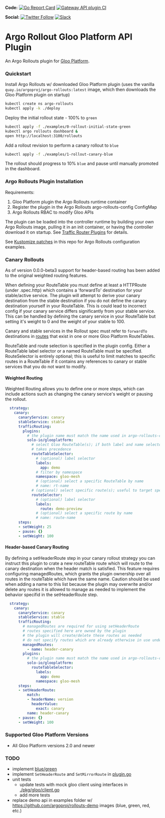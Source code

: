 **Code:**
[![Go Report Card](https://goreportcard.com/badge/github.com/argoproj-labs/rollouts-plugin-trafficrouter-glooplatform)](https://goreportcard.com/report/github.com/argoproj-labs/rollouts-plugin-trafficrouter-glooplatform)
[![Gateway API plugin CI](https://github.com/argoproj-labs/rollouts-plugin-trafficrouter-glooplatform/actions/workflows/ci.yaml/badge.svg)](https://github.com/argoproj-labs/rollouts-plugin-trafficrouter-glooplatform/actions/workflows/ci.yaml)

**Social:**
[![Twitter Follow](https://img.shields.io/twitter/follow/argoproj?style=social)](https://twitter.com/argoproj)
[![Slack](https://img.shields.io/badge/slack-argoproj-brightgreen.svg?logo=slack)](https://argoproj.github.io/community/join-slack)

# Argo Rollout Gloo Platform API Plugin

An Argo Rollouts plugin for [Gloo Platform](https://www.solo.io/products/gloo-platform/).

### Quickstart

Install Argo Rollouts w/ downloaded Gloo Platform plugin (uses the vanilla `quay.io/argoproj/argo-rollouts:latest` image, which then downloads the Gloo Platform plugin on startup)

```bash
kubectl create ns argo-rollouts
kubectl apply -k ./deploy
```

Deploy the initial rollout state - 100% to `green`

```bash
kubectl apply -f ./examples/0-rollout-initial-state-green
kubectl argo rollouts dashboard &
open http://localhost:3100/rollouts
```

Add a rollout revision to perform a canary rollout to `blue`

```bash
kubectl apply -f ./examples/1-rollout-canary-blue
```

The rollout should progress to 10% `blue` and pause until manually promoted in the dashboard.

### Argo Rollouts Plugin Installation

Requirements:

1. Gloo Platform plugin the Argo Rollouts runtime container
1. Register the plugin in the Argo Rollouts argo-rollouts-config ConfigMap
1. Argo Rollouts RBAC to modify Gloo APIs

The plugin can be loaded into the controller runtime by building your own Argo Rollouts image, pulling it in an init container, or having the controller download it on startup. See [Traffic Router Plugins](https://argoproj.github.io/argo-rollouts/features/traffic-management/plugins/) for details.

See [Kustomize patches](./deploy/kustomization.yaml) in this repo for Argo Rollouts configuration examples.

### Canary Rollouts

As of version 0.0.0-beta3 support for header-based routing has been added to the original weighted routing features.

When defining your RouteTable you must define at least a HTTPRoute (under .spec.http) which contains a 'forwardTo' destination for your stable/active service. The plugin will attempt to derive your canary destination from the stable destination if you do not define the canary destination yourself in your RouteTable. This is could lead to incorrect config if your canary service differs significantly from your stable service. This can be handled by defining the canary service in your RouteTable but setting it's weight to 0 and the weight of your stable to 100. 

Canary and stable services in the Rollout spec must refer to `forwardTo` destinations in [routes](https://docs.solo.io/gloo-mesh-enterprise/latest/troubleshooting/gloo/routes/) that exist in one or more Gloo Platform RouteTables.

RouteTable and route selection is specified in the plugin config. Either a RouteTable label selector or a named RouteTable must be specified. RouteSelector is entirely optional; this is useful to limit matches to specific routes in a RouteTable if it contains any references to canary or stable services that you do not want to modify.


#### Weighted Routing

Weighted Routing allows you to define one or more steps, which can include actions such as changing the canary service's weight or pausing the rollout.

```yaml
  strategy:
    canary:
      canaryService: canary
      stableService: stable
      trafficRouting:
        plugins:
          # the plugin name must match the name used in argo-rollouts-config ConfigMap
          solo-io/glooplatform:
            # select Gloo RouteTable(s); if both label and name selectors are used, the name selector
            # takes precedence
            routeTableSelector:
              # (optional) label selector
              labels:
                app: demo
              # filter by namespace
              namespace: gloo-mesh
              # (optional) select a specific RouteTable by name
              # name: rt-name
            # (optional) select specific route(s); useful to target specific routes in a RouteTable that has mutliple occurences of the canaryService or stableService 
            routeSelector:
              # (optional) label selector
              labels:
                route: demo-preview
              # (optional) select a specific route by name
              # name: route-name
      steps:
      - setWeight: 25
      - pause: {}
      - setWeight: 100
```

#### Header-based Canary Routing

By defining a setHeaderRoute step in your canary rollout strategy you can instruct this plugin to crate a new routeTable route which will route to the canary destination when the header match is satisfied. This feature requires configuring managedRoutes, which grants the plugin ownership over all routes in the routeTable which have the same name. Caution should be used when adding a name to this list because the plugin may overwrite and/or delete any routes it is allowed to manage as needed to implement the behavior specifid in the setHeaderRoute step.

```yaml
  strategy:
    canary:
      canaryService: canary
      stableService: stable
      trafficRouting:
        # managedRoutes are required for using setHeaderRoute
        # routes specified here are owned by the plugin
        # the plugin will create/delete these routes as needed
        # do not specify routes which are already otherwise in use under this field
        managedRoutes: 
          - name: header-canary
        plugins:
          # the plugin name must match the name used in argo-rollouts-config ConfigMap
          solo-io/glooplatform:
            routeTableSelector:
              labels:
                app: demo
              namespace: gloo-mesh
      steps:
      - setHeaderRoute:
          match:
          - headerName: version
            headerValue:
              exact: canary
          name: header-canary
      - pause: {}
      - setWeight: 100
```

### Supported Gloo Platform Versions

* All Gloo Platform versions 2.0 and newer

### TODO

- implement [blue/green](./pkg/plugin/plugin_bluegreen.go)
- implement `SetHeaderRoute` and `SetMirrorRoute` in [plugin.go](./pkg/plugin/plugin.go)
- unit tests
  - update tests with mock gloo client using interfaces in [./pkg/gloo/client.go](./pkg/gloo/client.go)
  - add more tests
- replace demo api in examples folder w/ https://github.com/argoproj/rollouts-demo images (blue, green, red, etc.)
